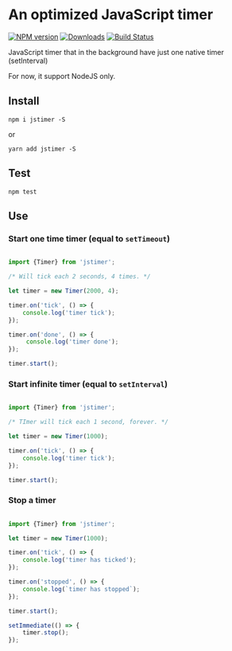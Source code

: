 # An optimized JavaScript timer

[![NPM version][npm-image]][npm-url] [![Downloads][downloads-image]][npm-url] [![Build Status][travis-image]][travis-url] 
<!--[![Coveralls Status][coveralls-image]][coveralls-url] -->
<!--[![OpenCollective Backers][backer-badge]][backer-url] [![OpenCollective Sponsors][sponsor-badge]][sponsor-url] -->

JavaScript timer that in the background have just one native timer (setInterval)

For now, it support NodeJS only.

## Install 

`npm i jstimer -S`

or

`yarn add jstimer -S`

## Test

`npm test`

## Use

### Start one time timer (equal to `setTimeout`)

```javascript

import {Timer} from 'jstimer';

/* Will tick each 2 seconds, 4 times. */

let timer = new Timer(2000, 4);

timer.on('tick', () => {
    console.log('timer tick');
});

timer.on('done', () => {
     console.log('timer done');
});

timer.start();

```

### Start infinite timer (equal to `setInterval`)

```javascript

import {Timer} from 'jstimer';

/* TImer will tick each 1 second, forever. */

let timer = new Timer(1000);

timer.on('tick', () => {
    console.log('timer tick');
});

timer.start();

```

### Stop a timer

```javascript

import {Timer} from 'jstimer';

let timer = new Timer(1000);

timer.on('tick', () => {
    console.log('timer has ticked');
});

timer.on('stopped', () => {
    console.log(`timer has stopped`);
});

timer.start();

setImmediate(() => {
    timer.stop();  
});

```

[downloads-image]: https://img.shields.io/npm/dm/jstimer.svg
[npm-url]: https://www.npmjs.com/package/jstimer
[npm-image]: https://img.shields.io/npm/v/jstimer.svg

[travis-url]: https://travis-ci.org/shlomisas/jstimer
[travis-image]: https://img.shields.io/travis/shlomisas/jstimer/master.svg